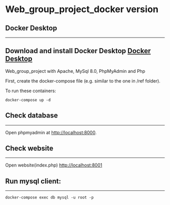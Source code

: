 # Web_group_project_docker version 

## Docker Desktop  
---------------------------------------------------------------
Download and install Docker Desktop
[Docker Desktop](https://www.docker.com/products/docker-desktop/)  
---------------------------------------------------------------
Web_group_project with Apache, MySql 8.0, PhpMyAdmin and Php

First, create the docker-compose file (e.g. similar to the one in /ref folder).

To run these containers:

```
docker-compose up -d
```
## Check database
-----------------------------------------------------
Open phpmyadmin at [http://localhost:8000](http://localhost:8000).

## Check website
---------------------------------------------------------------
Open website(index.php) [http://localhost:8001](http://localhost:8001)

## Run mysql client:
---------------------------------------------------------------
```
docker-compose exec db mysql -u root -p
```
